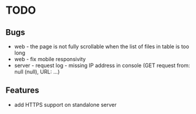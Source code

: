 # TODO

## Bugs

- web - the page is not fully scrollable when the list of files in table is too long
- web - fix mobile responsivity
- server - request log - missing IP address in console (GET request from: null (null), URL: ...)

## Features

- add HTTPS support on standalone server
